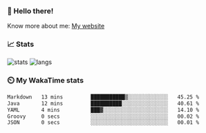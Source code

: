 ### 👋 Hello there!

Know more about me: [My website](https://onlyra1n.top)


### 📈 Stats

![stats](https://github-readme-stats.vercel.app/api?username=Fiz-Victor&theme=dracula&show_icons=true)
![langs](https://github-readme-stats.vercel.app/api/top-langs/?username=Fiz-Victor&theme=dracula&layout=compact)

### ⏲️ My WakaTime stats

<!--START_SECTION:waka-->

```txt
Markdown   13 mins         ███████████▒░░░░░░░░░░░░░   45.25 %
Java       12 mins         ██████████░░░░░░░░░░░░░░░   40.61 %
YAML       4 mins          ███▓░░░░░░░░░░░░░░░░░░░░░   14.10 %
Groovy     0 secs          ░░░░░░░░░░░░░░░░░░░░░░░░░   00.02 %
JSON       0 secs          ░░░░░░░░░░░░░░░░░░░░░░░░░   00.01 %
```

<!--END_SECTION:waka-->
